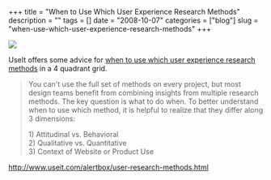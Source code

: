+++
title = "When to Use Which User Experience Research Methods"
description = ""
tags = []
date = "2008-10-07"
categories = ["blog"]
slug = "when-use-which-user-experience-research-methods"
+++



  <div class="notebook-screenshot"><a href="http://www.useit.com/alertbox/user-research-methods.html"><img src="http://media.konigi.com/notebook/useit-ux-research-methods.jpg" class="notebook-image" /></a></div><p>UseIt offers some advice for <a href="http://www.useit.com/alertbox/user-research-methods.html">when to use which user experience research methods</a> in a 4 quadrant grid.</p>
<blockquote><p>You can't use the full set of methods on every project, but most design teams benefit from combining insights from multiple research methods. The key question is what to do when. To better understand when to use which method, it is helpful to realize that they differ along 3 dimensions:</p>
<p>1) Attitudinal vs. Behavioral<br />
2) Qualitative vs. Quantitative<br />
3) Context of Website or Product Use </p></blockquote>
    
  <a href="http://www.useit.com/alertbox/user-research-methods.html">http://www.useit.com/alertbox/user-research-methods.html</a>
